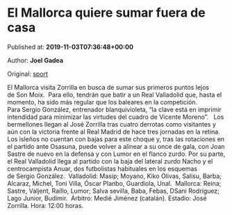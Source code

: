 
# El Mallorca quiere sumar fuera de casa

Published at: **2019-11-03T07:36:48+00:00**

Author: **Joel Gadea**

Original: [sport](https://www.sport.es/es/noticias/valladolid/mallorca-quiere-sumar-fuera-casa-7711911)

El Mallorca visita Zorrilla en busca de sumar sus primeros puntos lejos de Son Moix.  Para ello, tendrán que batir a un Real Valladolid que, hasta el momento, ha sido más regular que los baleares en la competición. Para Sergio González, entrenador blanquivioleta, “la clave está en imprimir intendidad para minimizar las virtudes del cuadro de Vicente Moreno&rdquor;.  
Los bermellones llegan al José Zorrilla tras cuatro derrotas como visitantes y aún con la victoria frente al Real Madrid de hace tres jornadas en la retina. Los isleños no cuentan con bajas para este choque y, tras las rotaciones en el partido ante Osasuna, puede volver a alinear a su once de gala, con Joan Sastre de nuevo en la defensa y con Lumor en el flanco zurdo. Por su parte, el Real Valladolid llega al partido con la baja del lateral zurdo Nacho y el centrocampista Anuar, dos futbolistas habituales en los esquemas de Sergio González. 
Valladolid: Masip; Moyano, Kiko Olivas, Salisu, Barba; Alcaraz, Michel, Toni Villa, Óscar Planbo, Guardiola, Unal. 
Mallorca: Reina; Sastre, Valjent, Raíllo, Lumor; Salva sevilla, Baba, Febas, DSani Rodríguez; Lago Junior, Budimir. 
Árbitro: Medié Jiménez (catalán).
Estadio: José Zorrilla.
Hora: 12:00 horas. 
